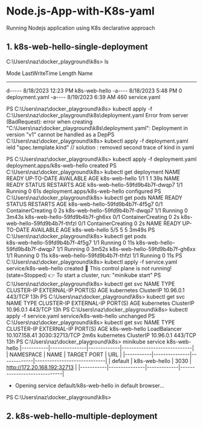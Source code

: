 # Node.js-App-with-K8s-yaml
Running Nodejs application using K8s declarative approach

## 1. k8s-web-hello-single-deployment
C:\Users\naz\docker_playground\k8s> ls


Mode                 LastWriteTime         Length Name
----                 -------------         ------ ----
d-----         8/18/2023  12:23 PM                k8s-web-hello
-a----         8/18/2023   5:48 PM              0 deployment.yaml
-a----         8/19/2023   6:39 AM            460 service.yaml


PS C:\Users\naz\docker_playground\k8s> kubectl apply -f C:\Users\naz\docker_playground\k8s\deployment.yaml
Error from server (BadRequest): error when creating "C:\\Users\\naz\\docker_playground\\k8s\\deployment.yaml": Deployment in version "v1" cannot be handled as a DepPS C:\Users\naz\docker_playground\k8s> kubectl apply -f deployment.yaml
ield "spec.template.kind"
// solution : removed second trace of kind in yaml

PS C:\Users\naz\docker_playground\k8s> kubectl apply -f deployment.yaml
deployment.apps/k8s-web-hello created
PS C:\Users\naz\docker_playground\k8s> kubectl get  deployment
NAME            READY   UP-TO-DATE   AVAILABLE   AGE
k8s-web-hello   1/1     1            1           39s
NAME                             READY   STATUS    RESTARTS   AGE
k8s-web-hello-59fd9b4b7f-dwqp7   1/1     Running   0          61s
deployment.apps/k8s-web-hello configured
PS C:\Users\naz\docker_playground\k8s> kubectl get pods
NAME                             READY   STATUS              RESTARTS   AGE
k8s-web-hello-59fd9b4b7f-4f5g7   0/1     ContainerCreating   0          2s
k8s-web-hello-59fd9b4b7f-dwqp7   1/1     Running             0          3m43s
k8s-web-hello-59fd9b4b7f-gh6xx   0/1     ContainerCreating   0          2s
k8s-web-hello-59fd9b4b7f-thfzl   0/1     ContainerCreating   0          2s
NAME            READY   UP-TO-DATE   AVAILABLE   AGE
k8s-web-hello   5/5     5            5           3m49s
PS C:\Users\naz\docker_playground\k8s> kubectl get pods       
k8s-web-hello-59fd9b4b7f-4f5g7   1/1     Running   0          11s
k8s-web-hello-59fd9b4b7f-dwqp7   1/1     Running   0          3m52s
k8s-web-hello-59fd9b4b7f-gh6xx   1/1     Running   0          11s
k8s-web-hello-59fd9b4b7f-thfzl   1/1     Running   0          11s
PS C:\Users\naz\docker_playground\k8s> kubectl apply -f service.yaml   
service/k8s-web-hello created
🤷  This control plane is not running! (state=Stopped)
👉  To start a cluster, run: "minikube start"
PS C:\Users\naz\docker_playground\k8s> kubectl get svc
NAME            TYPE           CLUSTER-IP      EXTERNAL-IP   PORT(S)          AGE
kubernetes      ClusterIP      10.96.0.1       <none>        443/TCP          13h
PS C:\Users\naz\docker_playground\k8s> kubectl get svc
NAME            TYPE           CLUSTER-IP      EXTERNAL-IP   PORT(S)          AGE
kubernetes      ClusterIP      10.96.0.1       <none>        443/TCP          13h
PS C:\Users\naz\docker_playground\k8s> kubectl apply -f service.yaml 
service/k8s-web-hello unchanged
PS C:\Users\naz\docker_playground\k8s> kubectl get svc
NAME            TYPE           CLUSTER-IP      EXTERNAL-IP   PORT(S)          AGE
k8s-web-hello   LoadBalancer   10.107.158.41   <pending>     3030:32713/TCP   2m6s
kubernetes      ClusterIP      10.96.0.1       <none>        443/TCP          13h
PS C:\Users\naz\docker_playground\k8s> minikube service k8s-web-hello
|-----------|---------------|-------------|-----------------------------|
| NAMESPACE |     NAME      | TARGET PORT |             URL             |
|-----------|---------------|-------------|-----------------------------|
| default   | k8s-web-hello |        3030 | http://172.20.168.192:32713 |
|-----------|---------------|-------------|-----------------------------|
* Opening service default/k8s-web-hello in default browser...

PS C:\Users\naz\docker_playground\k8s>
## 2. k8s-web-hello-multiple-deployment


